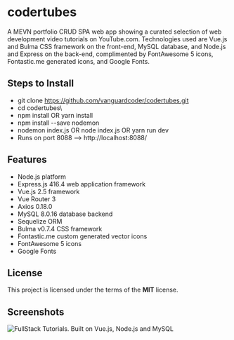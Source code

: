 # codertubes
A MEVN portfolio CRUD SPA web app showing a curated selection of web development video tutorials on YouTube.com. Technologies used are Vue.js and Bulma CSS framework on the front-end, MySQL database, and Node.js and Express on the back-end, complimented by FontAwesome 5 icons, Fontastic.me generated icons, and Google Fonts.

## Steps to Install
- git clone https://github.com/vanguardcoder/codertubes.git
- cd codertubes\
- npm install OR yarn install
- npm install --save nodemon
- nodemon index.js OR node index.js OR yarn run dev
- Runs on port 8088 --> http://localhost:8088/


## Features
- Node.js platform
- Express.js 416.4 web application framework
- Vue.js 2.5 framework
- Vue Router 3
- Axios 0.18.0
- MySQL 8.0.16 database backend
- Sequelize ORM
- Bulma v0.7.4 CSS framework
- Fontastic.me custom generated vector icons
- FontAwesome 5 icons
- Google Fonts


## License
This project is licensed under the terms of the **MIT** license.


## Screenshots

![FullStack Tutorials. Built on Vue.js, Node.js and MySQL](http://ryanhunter.org/images/portfolio/aspcorestatic.png )
